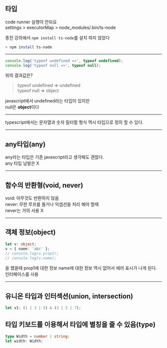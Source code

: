 ## 타입

code runner 실행이 안되요  
settings > executorMap > node_modules/.bin/ts-node

종전 강의에서
`npm install ts-node`를 설치 하지 않았다

```zsh
> npm install ts-node
```

---

```ts
console.log('typeof undefined =>', typeof undefined);
console.log('typeof null =>', typeof null);
```

위의 결과값은?

> typeof undefined => undefined  
> typeof null => object

javascript에서 undefined라는 타입이 있지만  
null은 **object**이다

---

typescript에서는 문자열과 숫자 릴터럴 형식 역시 타입으로 정의 할 수 있다.

---

## any타입(any)

any라는 타입은 기존 javascript라고 생각해도 괜찮다.  
any 타입 남발은 X

---

## 함수의 반환형(void, never)

void: 아무것도 반환하지 않음  
never: 무한 루프를 돌거나 익셉션을 처리 해야 할때  
never는 거의 사용 X

---

## 객체 정보(object)

```typescript
let v: object;
v = { name: 'abc' };
// console.log(v.prop1);
// console.log(v.name);
```

을 했을때 prop1에 대한 정보 name에 대한 정보 역시 없어서 에러 표시가 나게 된다.  
인터페이스를 사용

---

## 유니온 타입과 인터섹션(union, intersection)

```ts
let v1: (1 | 3 | 5) & (3 | 5 | 7);
```

## 타입 키보드를 이용해서 타입에 별칭을 줄 수 있음(type)

```ts
type Width = number | string;
let width: Width;
```
